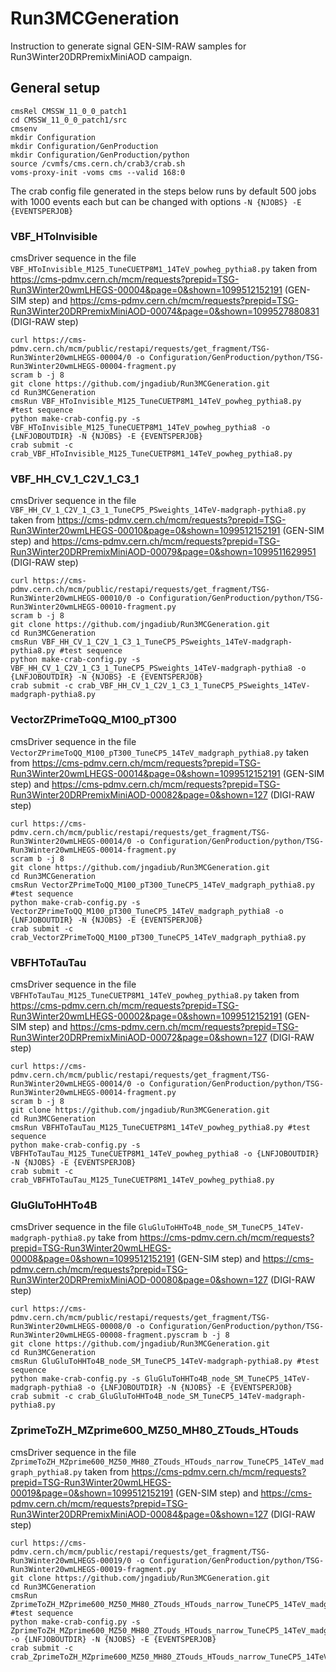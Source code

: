# Run3MCGeneration

Instruction to generate signal GEN-SIM-RAW samples for Run3Winter20DRPremixMiniAOD campaign.

## General setup

```
cmsRel CMSSW_11_0_0_patch1
cd CMSSW_11_0_0_patch1/src
cmsenv
mkdir Configuration
mkdir Configuration/GenProduction
mkdir Configuration/GenProduction/python
source /cvmfs/cms.cern.ch/crab3/crab.sh
voms-proxy-init -voms cms --valid 168:0
```

The crab config file generated in the steps below runs by default 500 jobs with 1000 events each but can be changed with options `-N {NJOBS} -E {EVENTSPERJOB}`

### VBF_HToInvisible

cmsDriver sequence in the file `VBF_HToInvisible_M125_TuneCUETP8M1_14TeV_powheg_pythia8.py` taken from https://cms-pdmv.cern.ch/mcm/requests?prepid=TSG-Run3Winter20wmLHEGS-00004&page=0&shown=1099512152191 (GEN-SIM step) and https://cms-pdmv.cern.ch/mcm/requests?prepid=TSG-Run3Winter20DRPremixMiniAOD-00074&page=0&shown=1099527880831 (DIGI-RAW step)

```
curl https://cms-pdmv.cern.ch/mcm/public/restapi/requests/get_fragment/TSG-Run3Winter20wmLHEGS-00004/0 -o Configuration/GenProduction/python/TSG-Run3Winter20wmLHEGS-00004-fragment.py
scram b -j 8
git clone https://github.com/jngadiub/Run3MCGeneration.git
cd Run3MCGeneration
cmsRun VBF_HToInvisible_M125_TuneCUETP8M1_14TeV_powheg_pythia8.py #test sequence
python make-crab-config.py -s VBF_HToInvisible_M125_TuneCUETP8M1_14TeV_powheg_pythia8 -o {LNFJOBOUTDIR} -N {NJOBS} -E {EVENTSPERJOB}
crab submit -c crab_VBF_HToInvisible_M125_TuneCUETP8M1_14TeV_powheg_pythia8.py
```

### VBF_HH_CV_1_C2V_1_C3_1

cmsDriver sequence in the file `VBF_HH_CV_1_C2V_1_C3_1_TuneCP5_PSweights_14TeV-madgraph-pythia8.py` taken from https://cms-pdmv.cern.ch/mcm/requests?prepid=TSG-Run3Winter20wmLHEGS-00010&page=0&shown=1099512152191 (GEN-SIM step) and https://cms-pdmv.cern.ch/mcm/requests?prepid=TSG-Run3Winter20DRPremixMiniAOD-00079&page=0&shown=1099511629951 (DIGI-RAW step)

```
curl https://cms-pdmv.cern.ch/mcm/public/restapi/requests/get_fragment/TSG-Run3Winter20wmLHEGS-00010/0 -o Configuration/GenProduction/python/TSG-Run3Winter20wmLHEGS-00010-fragment.py
scram b -j 8
git clone https://github.com/jngadiub/Run3MCGeneration.git
cd Run3MCGeneration
cmsRun VBF_HH_CV_1_C2V_1_C3_1_TuneCP5_PSweights_14TeV-madgraph-pythia8.py #test sequence
python make-crab-config.py -s VBF_HH_CV_1_C2V_1_C3_1_TuneCP5_PSweights_14TeV-madgraph-pythia8 -o {LNFJOBOUTDIR} -N {NJOBS} -E {EVENTSPERJOB}
crab submit -c crab_VBF_HH_CV_1_C2V_1_C3_1_TuneCP5_PSweights_14TeV-madgraph-pythia8.py
```

### VectorZPrimeToQQ_M100_pT300

cmsDriver sequence in the file `VectorZPrimeToQQ_M100_pT300_TuneCP5_14TeV_madgraph_pythia8.py` taken from https://cms-pdmv.cern.ch/mcm/requests?prepid=TSG-Run3Winter20wmLHEGS-00014&page=0&shown=1099512152191 (GEN-SIM step) and https://cms-pdmv.cern.ch/mcm/requests?prepid=TSG-Run3Winter20DRPremixMiniAOD-00082&page=0&shown=127 (DIGI-RAW step)

```
curl https://cms-pdmv.cern.ch/mcm/public/restapi/requests/get_fragment/TSG-Run3Winter20wmLHEGS-00014/0 -o Configuration/GenProduction/python/TSG-Run3Winter20wmLHEGS-00014-fragment.py
scram b -j 8
git clone https://github.com/jngadiub/Run3MCGeneration.git
cd Run3MCGeneration
cmsRun VectorZPrimeToQQ_M100_pT300_TuneCP5_14TeV_madgraph_pythia8.py #test sequence
python make-crab-config.py -s VectorZPrimeToQQ_M100_pT300_TuneCP5_14TeV_madgraph_pythia8 -o {LNFJOBOUTDIR} -N {NJOBS} -E {EVENTSPERJOB}
crab submit -c crab_VectorZPrimeToQQ_M100_pT300_TuneCP5_14TeV_madgraph_pythia8.py
```

### VBFHToTauTau

cmsDriver sequence in the file `VBFHToTauTau_M125_TuneCUETP8M1_14TeV_powheg_pythia8.py` taken from https://cms-pdmv.cern.ch/mcm/requests?prepid=TSG-Run3Winter20wmLHEGS-00002&page=0&shown=1099512152191 (GEN-SIM step) and https://cms-pdmv.cern.ch/mcm/requests?prepid=TSG-Run3Winter20DRPremixMiniAOD-00072&page=0&shown=127 (DIGI-RAW step)

```
curl https://cms-pdmv.cern.ch/mcm/public/restapi/requests/get_fragment/TSG-Run3Winter20wmLHEGS-00014/0 -o Configuration/GenProduction/python/TSG-Run3Winter20wmLHEGS-00014-fragment.py
scram b -j 8
git clone https://github.com/jngadiub/Run3MCGeneration.git
cd Run3MCGeneration
cmsRun VBFHToTauTau_M125_TuneCUETP8M1_14TeV_powheg_pythia8.py #test sequence
python make-crab-config.py -s VBFHToTauTau_M125_TuneCUETP8M1_14TeV_powheg_pythia8 -o {LNFJOBOUTDIR} -N {NJOBS} -E {EVENTSPERJOB}
crab submit -c crab_VBFHToTauTau_M125_TuneCUETP8M1_14TeV_powheg_pythia8.py
```

### GluGluToHHTo4B

cmsDriver sequence in the file  `GluGluToHHTo4B_node_SM_TuneCP5_14TeV-madgraph-pythia8.py` take from https://cms-pdmv.cern.ch/mcm/requests?prepid=TSG-Run3Winter20wmLHEGS-00008&page=0&shown=1099512152191 (GEN-SIM step) and https://cms-pdmv.cern.ch/mcm/requests?prepid=TSG-Run3Winter20DRPremixMiniAOD-00080&page=0&shown=127 (DIGI-RAW step)

```
curl https://cms-pdmv.cern.ch/mcm/public/restapi/requests/get_fragment/TSG-Run3Winter20wmLHEGS-00008/0 -o Configuration/GenProduction/python/TSG-Run3Winter20wmLHEGS-00008-fragment.pyscram b -j 8
git clone https://github.com/jngadiub/Run3MCGeneration.git
cd Run3MCGeneration
cmsRun GluGluToHHTo4B_node_SM_TuneCP5_14TeV-madgraph-pythia8.py #test sequence
python make-crab-config.py -s GluGluToHHTo4B_node_SM_TuneCP5_14TeV-madgraph-pythia8 -o {LNFJOBOUTDIR} -N {NJOBS} -E {EVENTSPERJOB}
crab submit -c crab_GluGluToHHTo4B_node_SM_TuneCP5_14TeV-madgraph-pythia8.py
```

### ZprimeToZH_MZprime600_MZ50_MH80_ZTouds_HTouds

cmsDriver sequence in the file `ZprimeToZH_MZprime600_MZ50_MH80_ZTouds_HTouds_narrow_TuneCP5_14TeV_madgraph_pythia8.py` taken from https://cms-pdmv.cern.ch/mcm/requests?prepid=TSG-Run3Winter20wmLHEGS-00019&page=0&shown=1099512152191 (GEN-SIM step) and https://cms-pdmv.cern.ch/mcm/requests?prepid=TSG-Run3Winter20DRPremixMiniAOD-00084&page=0&shown=127 (DIGI-RAW step)

```
curl https://cms-pdmv.cern.ch/mcm/public/restapi/requests/get_fragment/TSG-Run3Winter20wmLHEGS-00019/0 -o Configuration/GenProduction/python/TSG-Run3Winter20wmLHEGS-00019-fragment.py
git clone https://github.com/jngadiub/Run3MCGeneration.git
cd Run3MCGeneration
cmsRun ZprimeToZH_MZprime600_MZ50_MH80_ZTouds_HTouds_narrow_TuneCP5_14TeV_madgraph_pythia8.py #test sequence
python make-crab-config.py -s ZprimeToZH_MZprime600_MZ50_MH80_ZTouds_HTouds_narrow_TuneCP5_14TeV_madgraph_pythia8 -o {LNFJOBOUTDIR} -N {NJOBS} -E {EVENTSPERJOB}
crab submit -c crab_ZprimeToZH_MZprime600_MZ50_MH80_ZTouds_HTouds_narrow_TuneCP5_14TeV_madgraph_pythia8.py
```
